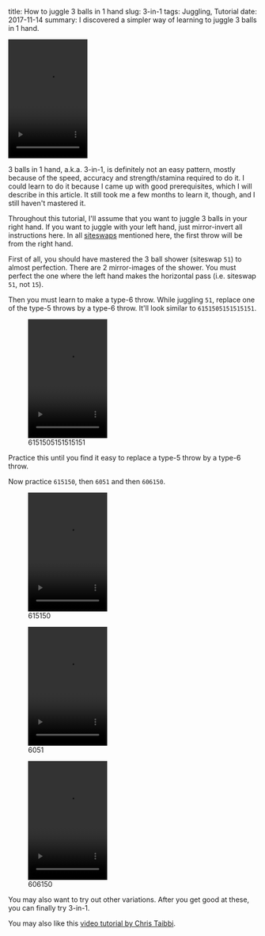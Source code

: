 title: How to juggle 3 balls in 1 hand
slug: 3-in-1
tags: Juggling, Tutorial
date: 2017-11-14
summary: I discovered a simpler way of learning to juggle 3 balls in 1 hand.


<p>
<video class="dark-filter" autoplay muted loop width="160" height="240"
    src="{static}/img/siteswaps/60.gif.mp4" alt="juggling 3 balls in 1 hand" title="60"></video>
</p>

3 balls in 1 hand, a.k.a. 3-in-1, is definitely not an easy pattern,
mostly because of the speed, accuracy and strength/stamina required to do it.
I could learn to do it because I came up with good prerequisites,
which I will describe in this article.
It still took me a few months to learn it, though, and I still haven't mastered it.

Throughout this tutorial, I'll assume that you want to juggle 3 balls in your right hand.
If you want to juggle with your left hand, just mirror-invert all instructions here.
In all [siteswaps](https://en.wikipedia.org/wiki/Siteswap) mentioned here,
the first throw will be from the right hand.

First of all, you should have mastered the 3 ball shower (siteswap `51`) to almost perfection.
There are 2 mirror-images of the shower.
You must perfect the one where the left hand makes the horizontal pass
(i.e. siteswap `51`, not `15`).

Then you must learn to make a type-6 throw.
While juggling `51`, replace one of the type-5 throws by a type-6 throw.
It'll look similar to `6151505151515151`.

<figure>
    <video class="dark-filter" autoplay muted loop width="160" height="240"
        src="{static}/img/siteswaps/6151505151515151.gif.mp4"
        alt="juggling 51 with occasional type-6 throws"></video>
    <figcaption>6151505151515151</figcaption>
</figure>

Practice this until you find it easy to replace a type-5 throw by a type-6 throw.

Now practice `615150`, then `6051` and then `606150`.

<div class="gallery">
<figure>
    <video class="dark-filter" autoplay muted loop width="160" height="240"
        src="{static}/img/siteswaps/615150.gif.mp4" alt="pattern 615150"></video>
    <figcaption>615150</figcaption>
</figure>
<figure>
    <video class="dark-filter" autoplay muted loop width="160" height="240"
        src="{static}/img/siteswaps/6051.gif.mp4" alt="pattern 6051"></video>
    <figcaption>6051</figcaption>
</figure>
<figure>
    <video class="dark-filter" autoplay muted loop width="160" height="240"
        src="{static}/img/siteswaps/606150.gif.mp4" alt="pattern 606150"></video>
    <figcaption>606150</figcaption>
</figure>
</div>

You may also want to try out other variations.
After you get good at these, you can finally try 3-in-1.

You may also like this [video tutorial by Chris Taibbi](https://www.youtube.com/watch?v=z2k3ugex7Kw).
